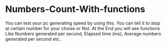 # Numbers-Count-With-functions
You can test your pc generating speed by using this. You can tell it to stop at certain number for your choise or Not. At the End you will see functions Like Numbers generated per second, Elapsed time (ms), Average numbers generated per second etc..
